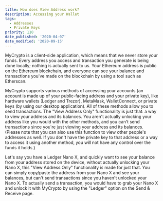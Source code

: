```yaml
---
title: How does View Address work?
description: Accessing your Wallet
tags:
  - Addresses
  - Private Keys
priority: 110
date_published: '2020-04-07'
date_modified: '2020-09-15'
---
```


MyCrypto is a client-side application, which means that we never store your funds. Every address you access and transaction you generate is being done locally; nothing is actually sent to us. Your Ethereum address is public on the Ethereum blockchain, and everyone can see your balance and transactions you've made on the blockchain by using a tool such as Etherscan.

MyCrypto supports various methods of accessing your accounts (an account is made up of your public-facing address and your private key), like hardware wallets (Ledger and Trezor), MetaMask, WalletConnect, or private keys (by using our desktop application). All of these methods allow you to send transactions. The "View Address Only" functionality is just that: a way to view your address and its balances. You aren't actually unlocking your address like you would with the other methods, and you can't send transactions since you're just viewing your address and its balances. (Please note that you can also use this function to view other people's addresses as well. If you don't have the private key to that address or a way to access it using another method, you will not have any control over the funds it holds.)

Let's say you have a Ledger Nano X, and quickly want to see your balance from your address stored on the device, without actually unlocking your Nano X, this "View Address Only" functionality is made for just that. You can simply copy/paste the address from your Nano X and see your balances, but can't send transactions since you haven't unlocked your Nano X. To actually send a transaction, you would have to grab your Nano X and unlock it with MyCrypto by using the "Ledger" option on the Send & Receive page.
